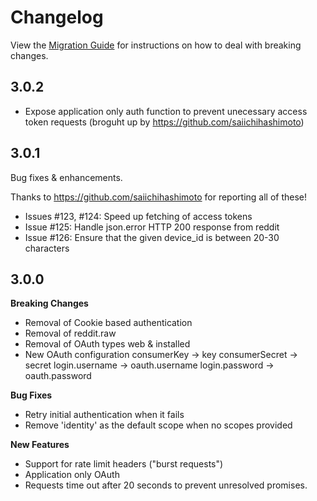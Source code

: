 # Changelog

View the [Migration Guide](http://snoocore.readme.io/v3.0.0/docs/migration-guide) for instructions on how to deal with breaking changes.

## 3.0.2

- Expose application only auth function to prevent unecessary access token requests (broguht up by https://github.com/saiichihashimoto)


## 3.0.1

Bug fixes & enhancements.

Thanks to https://github.com/saiichihashimoto for reporting all of these!

- Issues #123, #124: Speed up fetching of access tokens
- Issue #125: Handle json.error HTTP 200 response from reddit
- Issue #126: Ensure that the given device_id is between 20-30 characters

## 3.0.0

**Breaking Changes**
- Removal of Cookie based authentication
- Removal of reddit.raw
- Removal of OAuth types web & installed
- New OAuth configuration
consumerKey → key
consumerSecret → secret
login.username → oauth.username
login.password → oauth.password


**Bug Fixes**
- Retry initial authentication when it fails
- Remove 'identity' as the default scope when no scopes provided


**New Features**
- Support for rate limit headers ("burst requests")
- Application only OAuth
- Requests time out after 20 seconds to prevent unresolved promises.

